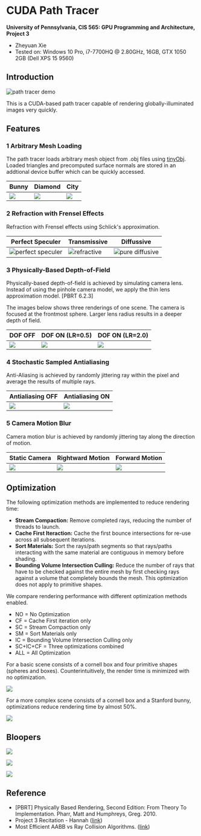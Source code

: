 CUDA Path Tracer
================

**University of Pennsylvania, CIS 565: GPU Programming and Architecture, Project 3**

* Zheyuan Xie
* Tested on: Windows 10 Pro, i7-7700HQ @ 2.80GHz, 16GB, GTX 1050 2GB (Dell XPS 15 9560)

## Introduction
![path tracer demo](img/banner.png)

This is a CUDA-based path tracer capable of rendering globally-illuminated images very quickly.

## Features
### 1 Arbitrary Mesh Loading
The path tracer loads arbitrary mesh object from .obj files using [tinyObj](http://syoyo.github.io/tinyobjloader/). Loaded triangles and precomputed surface normals are stored in an addtional device buffer which can be quickly accessed.

| Bunny | Diamond | City |
|--|--|--|
|![](img/bunny_diffuse.png) | ![](img/diamond.png) | ![](img/city.png) |

### 2 Refraction with Frensel Effects
Refraction with Frensel effects using Schlick's approximation.

| Perfect Speculer | Transmissive | Diffussive |
|--|--|--|
|![perfect speculer](img/speculer.png) | ![refractive](img/transmissive.png) | ![pure diffusive](img/diffusive.png) |

### 3 Physically-Based Depth-of-Field
Physically-based depth-of-field is achieved by simulating camera lens. Instead of using the pinhole camera model, we apply the thin lens approximation model. [PBRT 6.2.3]

The images below shows three renderings of one scene. The camera is focused at the frontmost sphere. Larger lens radius results in a deeper depth of field.

| DOF OFF | DOF ON (LR=0.5) | DOF ON (LR=2.0) |
|--|--|--|
|![](img/dof_off.png) | ![](img/dof_lr05.png) | ![](img/dof_lr20.png) |

### 4 Stochastic Sampled Antialiasing
Anti-Aliasing is achieved by randomly jittering ray within the pixel and average the results of multiple rays.

| Antialiasing OFF | Antialiasing ON|
|--|--|
|![](img/aa_off.png) | ![](img/aa_on.png) |

### 5 Camera Motion Blur
Camera motion blur is achieved by randomly jittering tay along the direction of motion.

| Static Camera | Rightward Motion | Forward Motion |
|--|--|--|
|![](img/speculer.png) | ![](img/motion_blur_right.png) | ![](img/motion_blur_forward.png) |

## Optimization
The following optimization methods are implemented to reduce rendering time:
 - **Stream Compaction:** Remove completed rays, reducing the number of threads to launch.
 - **Cache First Iteraction:** Cache the first bounce intersections for re-use across all subsequent iterations.
 - **Sort Materials:** Sort the rays/path segments so that rays/paths interacting with the same material are contiguous in memory before shading.
 - **Bounding Volume Intersection Culling:** Reduce the number of rays that have to be checked against the entire mesh by first checking rays against a volume that completely bounds the mesh. This optimization does not apply to primitive shapes.

We compare rendering performance with different optimization methods enabled.
 - NO = No Optimization
 - CF = Cache First iteration only
 - SC = Stream Compaction only
 - SM = Sort Materials only
 - IC = Bounding Volume Intersection Culling only
 - SC+IC+CF = Three optimizations combined
 - ALL = All Optimization

For a basic scene consists of a cornell box and four primitive shapes (spheres and boxes). Counterintuitively, the render time is minimized with no optimization.

![](img/perf_basic.png)

For a more complex scene consists of a cornell box and a Stanford bunny, optimizations reduce rendering time by almost 50%.

![](img/perf_bunny.png)

## Bloopers

![](img/blooper1.png)

![](img/blooper2.png)

![](img/blooper3.png)


## Reference
 - [PBRT] Physically Based Rendering, Second Edition: From Theory To Implementation. Pharr, Matt and Humphreys, Greg. 2010.
 - Project 3 Recitation - Hannah ([link](https://docs.google.com/presentation/d/1bFtutDe9POZDPiqD9npeOEOWh783xHy4xf2AdJt-pEI/edit?usp=sharing))
 - Most Efficient AABB vs Ray Collision Algorithms. ([link](https://gamedev.stackexchange.com/questions/18436/most-efficient-aabb-vs-ray-collision-algorithms))
